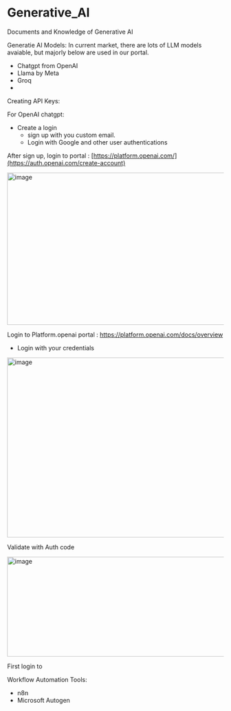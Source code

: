 # Generative_AI
Documents and Knowledge of Generative AI

Generatie AI Models:
In current market, there are lots of LLM models avaiable, but majorly below are used in our portal.

- Chatgpt from OpenAI
- Llama by Meta
- Groq
- 


Creating API Keys:

For OpenAI chatgpt: 
- Create a login
    *  sign up with you custom email.
    *  Login with Google and other user authentications

After sign up, login to portal : [https://platform.openai.com/](https://auth.openai.com/create-account)

<img width="829" height="354" alt="image" src="https://github.com/user-attachments/assets/5806aad8-46e1-42c1-b8b7-2154a2dc0659" />

Login to Platform.openai portal : https://platform.openai.com/docs/overview
- Login with your credentials

<img width="844" height="418" alt="image" src="https://github.com/user-attachments/assets/9a982da2-38b1-4326-b4b0-8720cb5c855a" />

Validate with Auth code

<img width="809" height="232" alt="image" src="https://github.com/user-attachments/assets/70c6c023-5a95-4bcc-96af-651452866ea9" />


First login to 

Workflow Automation Tools:
- n8n
- Microsoft Autogen
